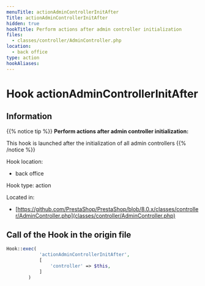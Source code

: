 ```yaml
---
menuTitle: actionAdminControllerInitAfter
Title: actionAdminControllerInitAfter
hidden: true
hookTitle: Perform actions after admin controller initialization
files:
  - classes/controller/AdminController.php
location:
  - back office
type: action
hookAliases:
---
```


# Hook actionAdminControllerInitAfter

## Information

{{% notice tip %}}
**Perform actions after admin controller initialization:** 

This hook is launched after the initialization of all admin controllers
{{% /notice %}}

Hook location:
  - back office

Hook type: action

Located in: 
  - [https://github.com/PrestaShop/PrestaShop/blob/8.0.x/classes/controller/AdminController.php](classes/controller/AdminController.php)

## Call of the Hook in the origin file

```php
Hook::exec(
            'actionAdminControllerInitAfter',
            [
                'controller' => $this,
            ]
        )
```